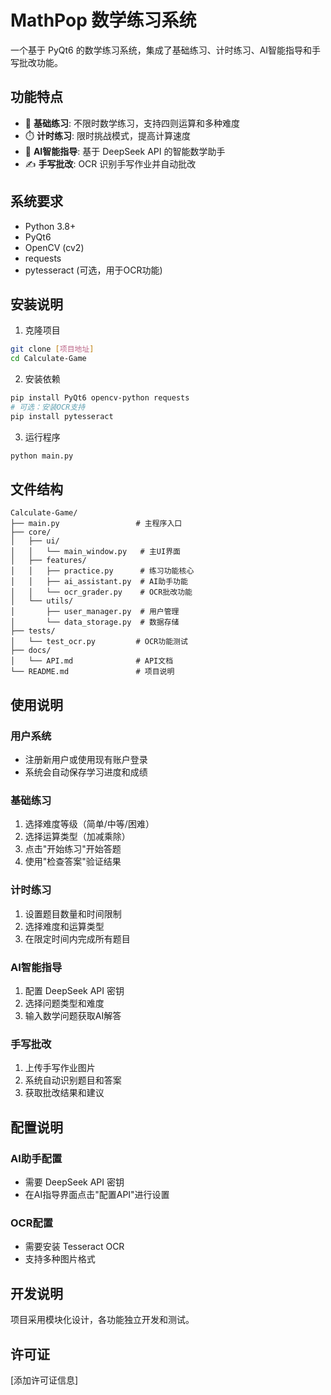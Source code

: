 # MathPop 数学练习系统

一个基于 PyQt6 的数学练习系统，集成了基础练习、计时练习、AI智能指导和手写批改功能。

## 功能特点

- 🧮 **基础练习**: 不限时数学练习，支持四则运算和多种难度
- ⏱️ **计时练习**: 限时挑战模式，提高计算速度
- 🤖 **AI智能指导**: 基于 DeepSeek API 的智能数学助手
- ✍️ **手写批改**: OCR 识别手写作业并自动批改

## 系统要求

- Python 3.8+
- PyQt6
- OpenCV (cv2)
- requests
- pytesseract (可选，用于OCR功能)

## 安装说明

1. 克隆项目
```bash
git clone [项目地址]
cd Calculate-Game
```

2. 安装依赖
```bash
pip install PyQt6 opencv-python requests
# 可选：安装OCR支持
pip install pytesseract
```

3. 运行程序
```bash
python main.py
```

## 文件结构

```
Calculate-Game/
├── main.py                 # 主程序入口
├── core/
│   ├── ui/
│   │   └── main_window.py   # 主UI界面
│   ├── features/
│   │   ├── practice.py      # 练习功能核心
│   │   ├── ai_assistant.py  # AI助手功能
│   │   └── ocr_grader.py    # OCR批改功能
│   └── utils/
│       ├── user_manager.py  # 用户管理
│       └── data_storage.py  # 数据存储
├── tests/
│   └── test_ocr.py         # OCR功能测试
├── docs/
│   └── API.md              # API文档
└── README.md               # 项目说明
```

## 使用说明

### 用户系统
- 注册新用户或使用现有账户登录
- 系统会自动保存学习进度和成绩

### 基础练习
1. 选择难度等级（简单/中等/困难）
2. 选择运算类型（加减乘除）
3. 点击"开始练习"开始答题
4. 使用"检查答案"验证结果

### 计时练习
1. 设置题目数量和时间限制
2. 选择难度和运算类型
3. 在限定时间内完成所有题目

### AI智能指导
1. 配置 DeepSeek API 密钥
2. 选择问题类型和难度
3. 输入数学问题获取AI解答

### 手写批改
1. 上传手写作业图片
2. 系统自动识别题目和答案
3. 获取批改结果和建议

## 配置说明

### AI助手配置
- 需要 DeepSeek API 密钥
- 在AI指导界面点击"配置API"进行设置

### OCR配置
- 需要安装 Tesseract OCR
- 支持多种图片格式

## 开发说明

项目采用模块化设计，各功能独立开发和测试。

## 许可证

[添加许可证信息]

